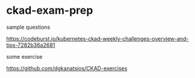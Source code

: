 # ckad-exam-prep

sample questions 

https://codeburst.io/kubernetes-ckad-weekly-challenges-overview-and-tips-7282b36a2681

some exercise 

https://github.com/dgkanatsios/CKAD-exercises

